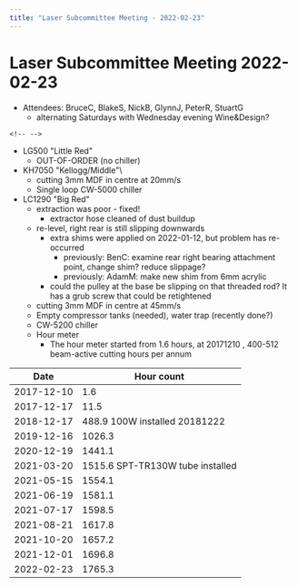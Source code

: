 ```yaml
---
title: "Laser Subcommittee Meeting - 2022-02-23"
---
```

# Laser Subcommittee Meeting 2022-02-23

-   Attendees: BruceC, BlakeS, NickB, GlynnJ, PeterR, StuartG
    -   alternating Saturdays with Wednesday evening Wine&Design?

```{=html}
<!-- -->
```
-   LG500 "Little Red"
    -   OUT-OF-ORDER (no chiller)
-   KH7050 "Kellogg/Middle"\\
    -   cutting 3mm MDF in centre at 20mm/s
    -   Single loop CW-5000 chiller
-   LC1290 "Big Red"
    -   extraction was poor - fixed!
        -   extractor hose cleaned of dust buildup
    -   re-level, right rear is still slipping downwards
        -   extra shims were applied on 2022-01-12, but problem has re-occurred
            -   previously: BenC: examine rear right bearing attachment point, change shim? reduce slippage?
            -   previously: AdamM: make new shim from 6mm acrylic
        -   could the pulley at the base be slipping on that threaded rod? It has a grub screw that could be retightened
    -   cutting 3mm MDF in centre at 45mm/s
    -   Empty compressor tanks (needed), water trap (recently done?)
    -   CW-5200 chiller
    -   Hour meter
        -   The hour meter started from 1.6 hours, at 20171210 , 400-512 beam-active cutting hours per annum

| Date       | Hour count                       |
|------------|----------------------------------|
| 2017-12-10 | 1.6                              |
| 2017-12-17 | 11.5                             |
| 2018-12-17 | 488.9 100W installed 20181222    |
| 2019-12-16 | 1026.3                           |
| 2020-12-19 | 1441.1                           |
| 2021-03-20 | 1515.6 SPT-TR130W tube installed |
| 2021-05-15 | 1554.1                           |
| 2021-06-19 | 1581.1                           |
| 2021-07-17 | 1598.5                           |
| 2021-08-21 | 1617.8                           |
| 2021-10-20 | 1657.2                           |
| 2021-12-01 | 1696.8                           |
| 2022-02-23 | 1765.3                           |

